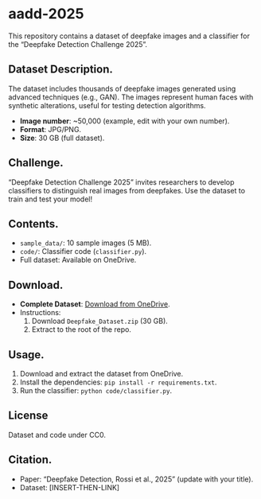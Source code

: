 # aadd-2025

This repository contains a dataset of deepfake images and a classifier for the “Deepfake Detection Challenge 2025”.

## Dataset Description.
The dataset includes thousands of deepfake images generated using advanced techniques (e.g., GAN). The images represent human faces with synthetic alterations, useful for testing detection algorithms.

- **Image number**: ~50,000 (example, edit with your own number).
- **Format**: JPG/PNG.
- **Size**: 30 GB (full dataset).

## Challenge.
“Deepfake Detection Challenge 2025” invites researchers to develop classifiers to distinguish real images from deepfakes. Use the dataset to train and test your model!

## Contents.
- `sample_data/`: 10 sample images (5 MB).
- `code/`: Classifier code (`classifier.py`).
- Full dataset: Available on OneDrive.

## Download.
- **Complete Dataset**: [Download from OneDrive](INSERT-HERE-THE-LINK).
- Instructions:
  1. Download `Deepfake_Dataset.zip` (30 GB).
  2. Extract to the root of the repo.

## Usage.
1. Download and extract the dataset from OneDrive.
2. Install the dependencies: `pip install -r requirements.txt`.
3. Run the classifier: `python code/classifier.py`.

## License
Dataset and code under CC0.

## Citation.
- Paper: “Deepfake Detection, Rossi et al., 2025” (update with your title).
- Dataset: [INSERT-THEN-LINK]